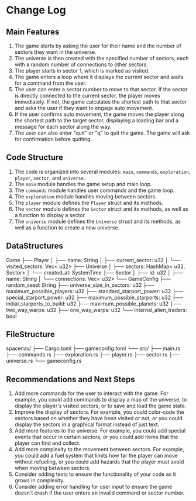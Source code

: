 # Change Log

## Main Features

1. The game starts by asking the user for their name and the number of sectors they want in the universe.
2. The universe is then created with the specified number of sectors, each with a random number of connections to other sectors.
3. The player starts in sector 1, which is marked as visited.
4. The game enters a loop where it displays the current sector and waits for a command from the user.
5. The user can enter a sector number to move to that sector. If the sector is directly connected to the current sector, the player moves immediately. If not, the game calculates the shortest path to that sector and asks the user if they want to engage auto movement.
6. If the user confirms auto movement, the game moves the player along the shortest path to the target sector, displaying a loading bar and a message for each sector along the way.
7. The user can also enter "quit" or "q" to quit the game. The game will ask for confirmation before quitting.

## Code Structure

1. The code is organized into several modules: `main`, `commands`, `exploration`, `player`, `sector`, and `universe`.
2. The `main` module handles the game setup and main loop.
3. The `commands` module handles user commands and the game loop.
4. The `exploration` module handles moving between sectors.
5. The `player` module defines the `Player` struct and its methods.
6. The `sector` module defines the `Sector` struct and its methods, as well as a function to display a sector.
7. The `universe` module defines the `Universe` struct and its methods, as well as a function to create a new universe.

## DataStructures

Game
├── Player
│   ├── name: String
│   ├── current_sector: u32
│   └── visited_sectors: Vec< u32>
├── Universe
│   ├── sectors: HashMap< u32, Sector>
│   └── created_at: SystemTime
├── Sector
│   ├── id: u32
│   ├── name: String
│   └── connections: Vec< u32>
└── GameConfig
    ├── random_seed: String
    ├── universe_size_in_sectors: u32
    ├── maximum_possible_players: u32
    ├── standard_starport_power: u32
    ├── special_starport_power: u32
    ├── maximum_possible_starports: u32
    ├── initial_starports_to_build: u32
    ├── maximum_possible_planets: u32
    ├── two_way_warps: u32
    ├── one_way_warps: u32
    └── internal_alien_traders: bool

## FileStructure

spacenav/
├── Cargo.toml
├── gameconfig.toml
└── src/
    ├── main.rs
    ├── commands.rs
    ├── exploration.rs
    ├── player.rs
    ├── sector.rs
    ├── universe.rs
    └── gameconfig.rs



## Recommendations and Next Steps

1. Add more commands for the user to interact with the game. For example, you could add commands to display a map of the universe, to display the player's visited sectors, or to save and load the game state.
2. Improve the display of sectors. For example, you could color-code the sectors based on whether they have been visited or not, or you could display the sectors in a graphical format instead of just text.
3. Add more features to the universe. For example, you could add special events that occur in certain sectors, or you could add items that the player can find and collect.
4. Add more complexity to the movement between sectors. For example, you could add a fuel system that limits how far the player can move without refueling, or you could add hazards that the player must avoid when moving between sectors.
5. Consider adding tests to ensure the functionality of your code as it grows in complexity.
6. Consider adding error handling for user input to ensure the game doesn't crash if the user enters an invalid command or sector number.

